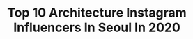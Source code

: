 ---
title: Top 10 Architecture Instagram Influencers In Seoul In 2020
description: >-
  Find top architecture Instagram influencers in Seoul in 2020. Most popular hashtags: #architecture #korean #theimaged #seoul.
platform: Instagram
hits: 4
text_top: Analyze the best Instagram accounts on inBeat.
text_bottom: inBeat has 4 Instagram influencers like this in Seoul, South Korea for you to work with.
profiles:
  - username: "korea_nightview"
    fullname: >-
      Photographer LeeSungWoo
    bio: >-
      🌆도시 사진가 (Photographer) 👨LeeSungWoo (이성우) 🇰🇷🇰🇷 📧korea_nightview@naver.com 📷사진 구매 및 협업 DM 📸#건물촬영 #빌딩촬영 📷#도시사진 #인테리어사진 📸#자동차사진 #행사촬영
    location: "South Korea"
    followers: 52092
    engagement: 546
    commentsToLikes: 0.020065
    id: ck135wton3my00i19vo9m06ax
    verified: false
    hashtags: "#koreabyme, #seoultrip, #lottetower, #southkorea"
  - username: "busyginakate"
    fullname: >-
      Ekaterina Busygina
    bio: >-
      📷 Architectural & Interior Photographer ✉️ hello@ekaterinabusygina.com 🔻 New project on Behance #PHOENIXCENTER
    location: "South Korea"
    followers: 2086
    engagement: 2205
    commentsToLikes: 0.059051
    id: ckaoqo5qcjl0j0i78txu7trns
    verified: false
    hashtags: "#urbanandstreet, #citykillerz, #symmetryhunters, #travellingthroughtheworld"
  - username: "korea___dream"
    fullname: >-
      South Korea 🇰🇷
    bio: >-
      ❁ 𝔼𝕩𝕡𝕝𝕠𝕣𝕖 𝕊𝕠𝕦𝕥𝕙 𝕂𝕠𝕣𝕖𝕒 𝕨𝕚𝕥𝕙 𝕦𝕤 🇰🇷 #seoul #southkorea 📌Follow @korea___dream and tag us to get featured💕 ••#phofkorea ❁
    location: "South Korea"
    followers: 9782
    engagement: 493
    commentsToLikes: 0.009694
    id: ckaosj8kqrq6b0i78c8hsanq8
    verified: false
    hashtags: "#phofkorea"
  - username: "alannam1"
    fullname: >-
      남훈 Alan Nam
    bio: >-
      Dreamer. #Multibrandstore #CreativeDirector. #Menswear Consultant. #Writer. Contents #Creator. Uncivilized Boy. and ALAN’S.
    location: "South Korea"
    followers: 26206
    engagement: 379
    commentsToLikes: 0.005618
    id: ck55kafkvyv460i111bta3lsf
    verified: false
    hashtags: "#alans, #shopalans, #multibrandstore, #seoul"
  - username: "korea_magichour"
    fullname: >-
      LHW
    bio: >-
      Darkness and Light 🇰🇷 노래하는아이(NOAH) Photography Urban&Architecture Nature&Landscapes
    location: "South Korea"
    followers: 11805
    engagement: 1215
    commentsToLikes: 0.021721
    id: ck0w30ncnr1be0i19581o4wga
    verified: false
    hashtags: "#12, #gt"
  - username: "i_am_yeono"
    fullname: >-
      정연석
    bio: >-
      architect, sketcher, writer, city traveler <기억이 머무는 풍경> <서울을 걷다> 저자
    location: "South Korea"
    followers: 25706
    engagement: 609
    commentsToLikes: 0.034798
    id: ckf5mnhtwumoh0j23vqdaz0se
    verified: false
    hashtags: "#citydrawing, #pendrawing, #pensketch, #architecturesketch"
  - username: "busyginakate"
    fullname: >-
      Ekaterina Busygina
    bio: >-
      📷 Architectural & Interior Photographer ✉️ hello@ekaterinabusygina.com 🔻 New project on Behance #PHOENIXCENTER
    location: "South Korea"
    followers: 2086
    engagement: 2205
    commentsToLikes: 0.059051
    id: ckaoqo5qcjl0j0i78txu7trns
    verified: false
    hashtags: "#urbanandstreet, #citykillerz, #symmetryhunters, #travellingthroughtheworld"
  - username: "snowcake4"
    fullname: >-
      snowcake
    bio: >-
      ♥소풍가서 사진찍기♥ 🚫사진 도용,2차가공,불펌금지 #감성사진 #취미사진 #카페 #풍경 #달콤 #소풍 . 직접 찍은 사진에 달콤함을 더하고싶어 편집과 보정을 하기도 합니다~ 🌸⭐🌈🌙💗 . 언팔 슬퍼요😢 사진소통 좋아요☺
    location: "South Korea"
    followers: 4337
    engagement: 2086
    commentsToLikes: 0.066131
    id: ckap0f19upzrw0i78f5ymcbvl
    verified: false
    hashtags: "#ig, #landscape, #beautifulplaces, #koreatrip"
  - username: "sketch_forum"
    fullname: >-
      Designer/Sketcher/교습가🇰🇷
    bio: >-
      ✍Sketch Technician <프리핸드스케치>출간 <프로페셔널스케치>출간 여행/어반/건축/실내 스케치레슨 분당[감성스케치 스튜디오]그룹 레슨 운영 수요반(A,B)/토요반/일요반 취미,전문직반 레슨중 레슨상담:DM ⏭YouTube.comㅡ>"sketchforum"
    location: "South Korea"
    followers: 51933
    engagement: 525
    commentsToLikes: 0.008909
    id: ck8t46oih5ove0j78fw0iqqjz
    verified: false
    hashtags: "#sketchwalker, #travelsketch, #arqsketch, #pendrawing"
  - username: "korea_nightview"
    fullname: >-
      Photographer LeeSungWoo
    bio: >-
      🌆도시 사진가 (Photographer) 👨LeeSungWoo (이성우) 🇰🇷🇰🇷 📧korea_nightview@naver.com 📷사진 구매 및 협업 DM 📸#건물촬영 #빌딩촬영 📷#도시사진 #인테리어사진 📸#자동차사진 #행사촬영
    location: "South Korea"
    followers: 52092
    engagement: 546
    commentsToLikes: 0.020065
    id: ck135wton3my00i19vo9m06ax
    verified: false
    hashtags: "#koreabyme, #seoultrip, #lottetower, #southkorea"
---